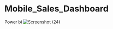 # Mobile_Sales_Dashboard
Power bi 
![Screenshot (24)](https://github.com/user-attachments/assets/16a1688d-6131-4419-b52d-35883098d5c7)
